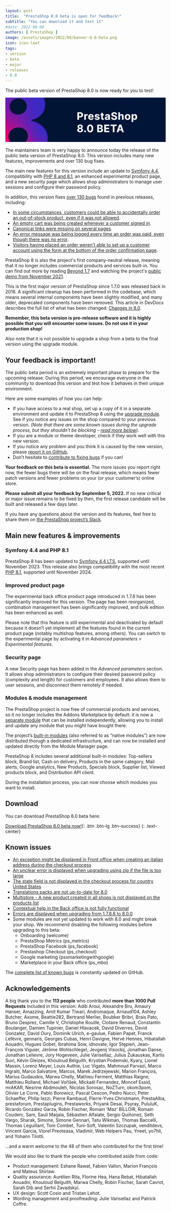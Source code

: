 ```yaml
---
layout: post
title:  "PrestaShop 8.0 beta is open for feedback!"
subtitle: "You can download it and test it"
#date: 2022-08-08
authors: [ PrestaShop ]
image: /assets/images/2022/08/banner-8-0-beta.png
icon: icon-leaf
tags:
- version
- beta
- major
- releases
- 8.0
---
```


The public beta version of PrestaShop 8.0 is now ready for you to test!

![PrestaShop 8.0 Beta is available!](/assets/images/2022/08/8.0_beta_banner.png)

The maintainers team is very happy to announce today the release of the public beta version of PrestaShop 8.0. This version includes many new features, improvements and over 130 bug fixes.

The main new features for this version include an update to [Symfony 4.4](https://symfony.com/releases/4.4), compatibility with [PHP 8 and 8.1](https://www.php.net/), an enhanced experimental product page, and a new security page which allows shop administrators to manage user sessions and configure their password policy.

In addition, this version fixes [over 130 bugs](https://github.com/PrestaShop/PrestaShop/issues?q=is%3Aissue+is%3Aclosed+milestone%3A8.0.0+label%3ABug+-label%3ARegression+-label%3A8.0.x+-label%3Adevelop) found in previous releases, including:

* [In some circumstances, customers could be able to accidentally order an out-of-stock product, even if it was not allowed](https://github.com/PrestaShop/PrestaShop/issues/10762).
* [An empty cart was being created whenever a customer signed in](https://github.com/PrestaShop/PrestaShop/issues/9589).
* [Canonical links were missing on several pages](https://github.com/PrestaShop/PrestaShop/issues/9503).
* [An error message was being logged every time an order was paid, even though there was no error](https://github.com/PrestaShop/PrestaShop/issues/9866).
* [Visitors having placed an order weren't able to set up a customer account using the form at the bottom of the order confirmation page](https://github.com/PrestaShop/PrestaShop/issues/14414).

PrestaShop 8 is also the project's first company-neutral release, meaning that it no longer includes commercial products and services built-in. You can find out more by reading [Beyond 1.7](/news/prestashop-beyond-1-7/) and watching the project's [public demo from November 2021](https://www.youtube.com/watch?t=128&v=jwOy3gx-MNs&feature=youtu.be).

This is the first major version of PrestaShop since 1.7.0 was released back in 2016. A significant cleanup has been performed in the codebase, which means several internal components have been slightly modified, and many older, deprecated components have been removed. This article in DevDocs describes the full list of what has been changed: [Changes in 8.0](https://devdocs.prestashop.com/8/modules/core-updates/8.0/).

**Remember, this beta version is pre-release software and it is highly possible that you will encounter some issues. Do not use it in your production shop!**

Also note that it is not possible to upgrade a shop from a beta to the final version using the upgrade module.

## Your feedback is important!

The public beta period is an extremely important phase to prepare for the upcoming release. During this period, we encourage everyone in the community to download this version and test how it behaves in their unique environment.

Here are some examples of how you can help:

* If you have access to a real shop, set up a copy of it in a separate environment and update it to PrestaShop 8 using the [upgrade module](https://github.com/PrestaShop/autoupgrade/releases). See if you notice any issues on the shop compared to your previous version. _(Note that there are some known issues during the upgrade process, but they shouldn't be blocking – [read more below](#known-issues))_.
* If you are a module or theme developer, check if they work well with this new version.
* If you notice any problem and you think it is caused by the new version, please [report it on GitHub](https://github.com/PrestaShop/PrestaShop/issues/new/choose).
* Don’t hesitate to [contribute to fixing bugs](https://devdocs.prestashop.com/8/contribute/contribute-pull-requests/) if you can!

**Your feedback on this beta is essential.** The more issues you report right now, the fewer bugs there will be on the final release, which means fewer patch versions and fewer problems on your (or your customer’s) online store.

**Please submit all your feedback by September 5, 2022.** If no new critical or major issue remains to be fixed by then, the first release candidate will be built and released a few days later.

If you have any questions about the version and its features, feel free to share them on [the PrestaShop project’s Slack](https://www.prestashop-project.org/slack/).

## Main new features & improvements

### Symfony 4.4 and PHP 8.1

PrestaShop 8 has been updated to [Symfony 4.4 LTS](https://symfony.com/releases/4.4), supported until November 2023. This release also brings compatibility with the most recent [PHP 8.1](https://www.php.net/releases/8.1/en.php), supported until November 2024.

### Improved product page

The experimental back office product page introduced in 1.7.8 has been significantly improved for this version. The page has been reorganized, combination management has been significantly improved, and bulk edition has been enhanced as well.

Please note that this feature is still experimental and deactivated by default because it doesn’t yet implement all the features found in the current product page (notably multishop features, among others). You can switch to the experimental page by activating it in _Advanced parameters > Experimental features_.

### Security page

A new Security page has been added in the _Advanced parameters_ section. It allows shop administrators to configure their desired password policy (complexity and length) for customers and employees. It also allows them to user sessions, and disconnect them remotely if needed.

### Modules & module management

The PrestaShop project is now free of commercial products and services, so it no longer includes the Addons Marketplace by default: it is now a [separate module](https://github.com/PrestaShopCorp/ps_mbo/releases) that can be installed independently, allowing you to install and update any module that you might have bought there.

The project’s [built-in modules](https://devdocs.prestashop.com/8/development/native-modules/) (also referred to as “native modules”) are now distributed thorugh a dedicated infrastructure, and can now be installed and updated directly from the Module Manager page.

PrestaShop 8 includes several additional built-in modules: Top-sellers block, Brand list, Cash on delivery, Products in the same category, Mail alerts, Google analytics, New Products, Specials block, Supplier list, Viewed products block, and Distribution API client. 

During the installation process, you can now choose which modules you want to install.

## Download

You can download PrestaShop 8.0 beta here:

[Download PrestaShop 8.0 beta now!](https://github.com/PrestaShop/PrestaShop/releases/tag/8.0.0-beta){: .btn .btn-lg .btn-success}
{: .text-center}

## Known issues

* [An exception might be displayed in Front office when creating an italian address during the checkout process](https://github.com/PrestaShop/PrestaShop/issues/29012)
* [An unclear error is displayed when upgrading using zip if the file is too large](https://github.com/PrestaShop/PrestaShop/issues/28924)
* [The state field is not displayed in the checkout process for country United States](https://github.com/PrestaShop/PrestaShop/issues/28781)
* [Translations packs are not up-to-date for 8.0](https://github.com/PrestaShop/PrestaShop/issues/29017)
* [Multistore - A new product created in all shops is not displayed on the products list](https://github.com/PrestaShop/PrestaShop/issues/27599)
* [Contextual help in the Back office is not fully functional](https://github.com/PrestaShop/PrestaShop/issues/29169)
* [Errors are displayed when upgrading from 1.7.8.6 to 8.0.0](https://github.com/PrestaShop/PrestaShop/issues/29248)
* Some modules are not yet updated to work with 8.0 and might break your shop. We recommend disabling the following modules before upgrading to this beta:
  * Onboarding (welcome)
  * PrestaShop Metrics (ps_metrics)
  * PrestaShop Facebook (ps_facebook)
  * Prestashop Checkout (ps_checkout)
  * Google marketing (psxmarketingwithgoogle)
  * Marketplace in your Back office (ps_mbo)

The [complete list of known bugs](https://github.com/PrestaShop/PrestaShop/issues?q=is%3Aopen+is%3Aissue+label%3A8.0.x+label%3ABug) is constantly updated on GitHub.


## Acknowledgements

A big thank you to the **113 people** who contributed **more than 1000 Pull Requests** included in this version: Adib Aroui, Alexandre Bru, Amaury Hanser, Amazzing, Amit Kumar Tiwari, Andromaque, Arnaud104, Ashley Butcher, Axome, Beattie282, Bertrand Merlier, Boubker Bribri, Brais Pato, Bruno Desprez, Camille V, Christophe Rouille, Clotaire Renaud, Constantin Boulanger, Damien Tupinier, Daniel Hlavacek, David Diverres, David Gonzalez, David Oury, Dominik Ulrich, e-gaulue, Fabien Papet, Franck Lefèvre, gennaris, Georges Cubas, Henri Davigne, Hervé Hennes, Hibatallah Aouadni, Hugues Gobet, Ibrahima Sow, idnovate, Igor Stępień, Jean-François Viguier, Jérôme Wohlschlegel, Jevgenij Visockij, Jonathan Danse, Jonathan Lelievre, Jory Hogeveen, Julie Varisellaz, Julius Žukauskas, Karlis Suvi, Kévin Gleizes, Khouloud Belguith, Krystian Podemski, Kyary, Lionel Massin, Lorenz Meyer, Louis Authie, Luc Vigato, Mahmoud Parvazi, Marco Ingraiti, Marco Salvatore, Marcos, Marek Jedrzejewski, Marion François, Marius Gudauskis, Marwa Chelly, Mathieu Ferment, Matthias Raigne, Matthieu Rolland, Michael Voříšek, Mickaël Fernandez, Moncef Essid, mrAKAR, Nesrine Abdmouleh, Nicolas Sorosac, NoZTurn, okom3pom, Olivier Le Corre, Pablo Borowicz, Pascal Cescon, Pedro Nucci, Peter Schaeffer, Philip Iezzi, Pierre Rambaud, Pierre-Yves Christmann, PrestaAlba, prestaforum, Prestaplugins, Prestaworks, Priyank Desai, Psyray, PululuK, Ricardo González Garza, Robin Fischer, Romain ‘Maz’ BILLOIR, Romain Couderc, Sam, Sauli Maijala, Sébastien Alfaiate, Sergio Quiñonez, Seth Vargo, Sharak, Simone, Simone Gennari, Tatu Wikman, Thomas Baccelli, Thomas Leguillant, Tom Combet, Tuni-Soft, Valentin Szczupak, venditdevs, Vincent Garcia, Viorel Preoteasa, Vladimir, Web Helpers Pau, Yneet, yo7hli, and Yohann Tilotti.

...and a warm welcome to the 48 of them who contributed for the first time!

We would also like to thank the people who contributed aside from code:
- Product management: Eshane Rawat, Fabien Vallon, Marion François and Mateus Shirlaw.
- Quality assurance: Aurélien Rita, Florine Hea, Hana Rebat, Hibatallah Aouadni, Khouloud Belguith, Marwa Chelly, Robin Fischer, Sarah Cavrot, Sarah Dib and Serhii Zavadskyi.
- UX design: Scott Cosio and Tristan Lehot.
- Wording management and proofreading: Julie Varisellaz and Patrick Coffre.
